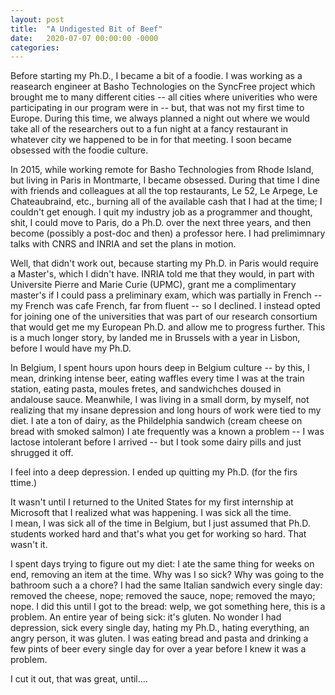 ```yaml
---
layout: post
title:  "A Undigested Bit of Beef"
date:   2020-07-07 00:00:00 -0000
categories:
---
```


Before starting my Ph.D., I became a bit of a foodie.  I was working as a reasearch engineer at Basho Technologies on the 
SyncFree project which brought me to many different cities -- all cities where univerities who were participating in our program were in 
-- but, that was not my first time to Europe.  During this time, we always planned a night out where we would take all of the
researchers out to a fun night at a fancy restaurant in whatever city we happened to be in for that meeting.  I soon became obsessed
with the foodie culture.  

In 2015, while working remote for Basho Technologies from Rhode Island, but living in Paris in Montmarte, I became obsessed.  During that 
time I dine with friends and colleagues at all the top restaurants, Le 52, Le Arpege, Le Chateaubraind, etc., burning all of the available 
cash that I had at the time; I couldn't get enough.  I quit my industry job as a programmer and thought, shit, I could move to Paris, 
do a Ph.D. over the next three years, and then become (possibly a post-doc and then) a professor here.  I had prelimimnary talks with CNRS 
and INRIA and set the plans in motion.

Well, that didn't work out, because starting my Ph.D. in Paris would require a Master's, which I didn't have.  INRIA told me that they would,
in part with Universite Pierre and Marie Curie (UPMC), grant me a complimentary master's if I could pass a preliminary exam, which was 
partially in French -- my French was cafe French, far from fluent -- so I declined.  I instead opted for joining one of 
the universities that was part of our research consortium that would get me my European Ph.D. and allow me to progress further.  This is a
much longer story, by landed me in Brussels with a year in Lisbon, before I would have my Ph.D.

In Belgium, I spent hours upon hours deep in Belgium culture -- by this, I mean, drinking intense beer, eating waffles every time I was at the 
train station, eating pasta, moules fretes, and sandwichches doused in andalouse sauce.  Meanwhile, I was living in a small dorm, by myself,
not realizing that my insane depression and long hours of work were tied to my diet.  I ate a ton of dairy, as the Phildelphia sandwich
(cream cheese on bread with smoked salmon) I ate frequently was a known a problem -- I was lactose intolerant before I arrived -- but I took
some dairy pills and just shrugged it off.  

I feel into a deep depression.  I ended up quitting my Ph.D. (for the firs ttime.)

It wasn't until I returned to the United States for my first internship at Microsoft that I realized what was happening.  I was sick all the time.  
I mean, I was sick all of the time in Belgium, but I just assumed that Ph.D. students worked hard and that's what you get for 
working so hard.  That wasn't it.

I spent days trying to figure out my diet: I ate the same thing for weeks on end, removing an item at the time.  Why was I so sick?  Why was going to the bathroom such a a chore? 
I had the same Italian sandwich every single day: removed the cheese, nope; removed the sauce, nope; removed the mayo; nope.  I did this until I got to
the bread: welp, we got something here, this is a problem.  An entire year of being sick: it's gluten.  No wonder I had depression, sick every single day, 
hating my Ph.D., hating everything, an angry person, it was gluten.  I was eating bread and pasta and drinking a few pints of beer every single 
day for over a year before I knew it was a problem.

I cut it out, that was great, until....